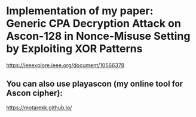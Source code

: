 # Implementation of my paper: Generic CPA Decryption Attack on Ascon-128 in Nonce-Misuse Setting by Exploiting XOR Patterns
https://ieeexplore.ieee.org/document/10566378

## You can also use playascon (my online tool for Ascon cipher):
https://motarekk.github.io/

